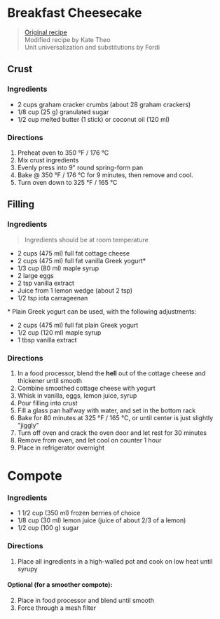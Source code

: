 Breakfast Cheesecake
====================

> [Original recipe](https://www.theworktop.com/breakfast-brunch-recipes/healthy-cheesecake-with-cottage-cheese/)  
> Modified recipe by Kate Theo  
> Unit universalization and substitutions by Fordi

Crust
-----

### Ingredients

* 2 cups graham cracker crumbs (about 28 graham crackers)
* 1/8 cup (25 g) granulated sugar
* 1/2 cup melted butter (1 stick) or coconut oil (120 ml)

### Directions

1. Preheat oven to 350 °F / 176 °C
2. Mix crust ingredients
3. Evenly press into 9" round spring-form pan
4. Bake @ 350 °F / 176 °C for 9 minutes, then remove and cool.
5. Turn oven down to 325 °F / 165 °C

Filling
-------

### Ingredients

> Ingredients should be at room temperature

* 2 cups (475 ml) full fat cottage cheese
* 2 cups (475 ml) full fat vanilla Greek yogurt\*
* 1/3 cup (80 ml) maple syrup
* 2 large eggs
* 2 tsp vanilla extract
* Juice from 1 lemon wedge (about 2 tsp)
* 1/2 tsp iota carrageenan

\* Plain Greek yogurt can be used, with the following adjustments:

* 2 cups (475 ml) full fat plain Greek yogurt
* 1/2 cup (120 ml) maple syrup
* 1 tbsp vanilla extract

### Directions

1. In a food processor, blend the **hell** out of the cottage cheese and thickener until smooth
2. Combine smoothed cottage cheese with yogurt
3. Whisk in vanilla, eggs, lemon juice, syrup
4. Pour filling into crust
5. Fill a glass pan halfway with water, and set in the bottom rack
6. Bake for 80 minutes at 325 °F / 165 °C, or until center is just slightly "jiggly"
7. Turn off oven and crack the oven door and let rest for 30 minutes
8. Remove from oven, and let cool on counter 1 hour
9. Place in refrigerator overnight

Compote
=======

### Ingredients

* 1 1/2 cup (350 ml) frozen berries of choice
* 1/8 cup (30 ml) lemon juice (juice of about 2/3 of a lemon)
* 1/2 cup (100 g) sugar

### Directions

1. Place all ingredients in a high-walled pot and cook on low heat until syrupy

#### Optional (for a smoother compote):

2. Place in food processor and blend until smooth
3. Force through a mesh filter

